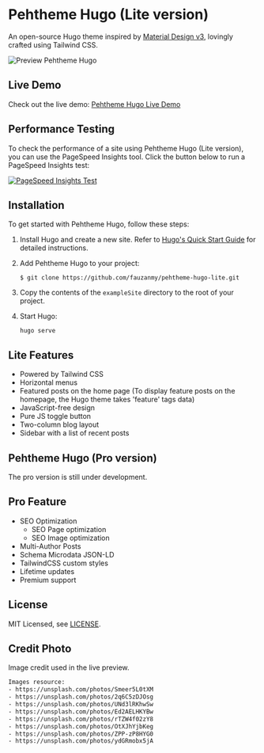 # Pehtheme Hugo (Lite version)

An open-source Hugo theme inspired by [Material Design v3](https://m3.material.io/), lovingly crafted using Tailwind CSS.

![Preview Pehtheme Hugo](https://raw.githubusercontent.com/fauzanmy/pehtheme-hugo-lite/main/images/tn.png?raw=true)

## Live Demo

Check out the live demo: [Pehtheme Hugo Live Demo](https://pehtheme-hugo-lite.netlify.app/)

## Performance Testing

To check the performance of a site using Pehtheme Hugo (Lite version), you can use the PageSpeed Insights tool. Click the button below to run a PageSpeed Insights test:

[![PageSpeed Insights Test](https://pagespeed.web.dev/images/v2/psi.png)](https://pagespeed.web.dev/analysis/https-pehtheme-hugo-lite-netlify-app/fwjzkpvs22?form_factor=mobile)

## Installation

To get started with Pehtheme Hugo, follow these steps:

1. Install Hugo and create a new site. Refer to [Hugo's Quick Start Guide](https://gohugo.io/getting-started/quick-start/) for detailed instructions.

2. Add Pehtheme Hugo to your project:

    ```
    $ git clone https://github.com/fauzanmy/pehtheme-hugo-lite.git
    ```

3. Copy the contents of the `exampleSite` directory to the root of your project.

4. Start Hugo:

    ```
    hugo serve
    ```

## Lite Features

- Powered by Tailwind CSS
- Horizontal menus
- Featured posts on the home page (To display feature posts on the homepage, the Hugo theme takes 'feature' tags data)
- JavaScript-free design
- Pure JS toggle button
- Two-column blog layout
- Sidebar with a list of recent posts

## Pehtheme Hugo (Pro version)

The pro version is still under development.

## Pro Feature
- SEO Optimization
    - SEO Page optimization
    - SEO Image optimization
- Multi-Author Posts
- Schema Microdata JSON-LD
- TailwindCSS custom styles
- Lifetime updates
- Premium support

## License

MIT Licensed, see [LICENSE](https://github.com/halogenica/Hugo-BeautifulHugo/blob/master/LICENSE).

## Credit Photo

Image credit used in the live preview.

```txt
Images resource:
- https://unsplash.com/photos/Smeer5L0tXM
- https://unsplash.com/photos/2q6C5zDJOsg
- https://unsplash.com/photos/UNd3lRKhwSw
- https://unsplash.com/photos/Ed2AELHKYBw
- https://unsplash.com/photos/rTZW4f02zY8
- https://unsplash.com/photos/OtXJhYjbKeg
- https://unsplash.com/photos/ZPP-zP8HYG0
- https://unsplash.com/photos/ydGRmobx5jA
```
